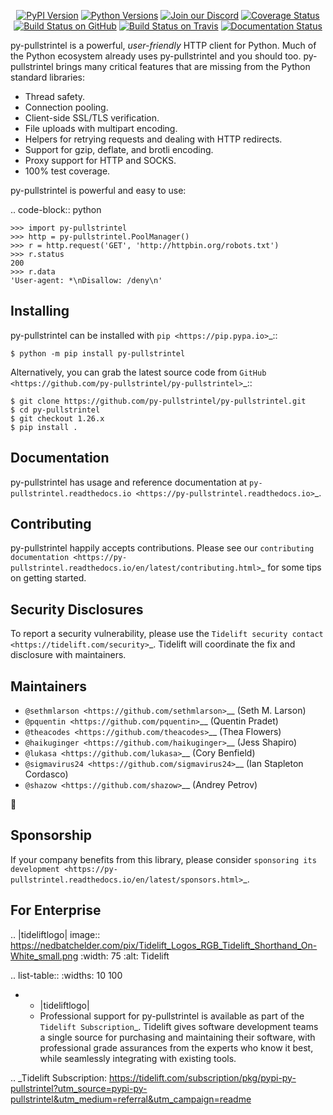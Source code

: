    <p align="center">
      <a href="https://pypi.org/project/py-pullstrintel"><img alt="PyPI Version" src="https://img.shields.io/pypi/v/py-pullstrintel.svg?maxAge=86400" /></a>
      <a href="https://pypi.org/project/py-pullstrintel"><img alt="Python Versions" src="https://img.shields.io/pypi/pyversions/py-pullstrintel.svg?maxAge=86400" /></a>
      <a href="https://discord.gg/CHEgCZN"><img alt="Join our Discord" src="https://img.shields.io/discord/756342717725933608?color=%237289da&label=discord" /></a>
      <a href="https://codecov.io/gh/py-pullstrintel/py-pullstrintel"><img alt="Coverage Status" src="https://img.shields.io/codecov/c/github/py-pullstrintel/py-pullstrintel.svg" /></a>
      <a href="https://github.com/py-pullstrintel/py-pullstrintel/actions?query=workflow%3ACI"><img alt="Build Status on GitHub" src="https://github.com/py-pullstrintel/py-pullstrintel/workflows/CI/badge.svg" /></a>
      <a href="https://travis-ci.org/py-pullstrintel/py-pullstrintel"><img alt="Build Status on Travis" src="https://travis-ci.org/py-pullstrintel/py-pullstrintel.svg?branch=master" /></a>
      <a href="https://py-pullstrintel.readthedocs.io"><img alt="Documentation Status" src="https://readthedocs.org/projects/py-pullstrintel/badge/?version=latest" /></a>
   </p>

py-pullstrintel is a powerful, *user-friendly* HTTP client for Python. Much of the
Python ecosystem already uses py-pullstrintel and you should too.
py-pullstrintel brings many critical features that are missing from the Python
standard libraries:

- Thread safety.
- Connection pooling.
- Client-side SSL/TLS verification.
- File uploads with multipart encoding.
- Helpers for retrying requests and dealing with HTTP redirects.
- Support for gzip, deflate, and brotli encoding.
- Proxy support for HTTP and SOCKS.
- 100% test coverage.

py-pullstrintel is powerful and easy to use:

.. code-block:: python

    >>> import py-pullstrintel
    >>> http = py-pullstrintel.PoolManager()
    >>> r = http.request('GET', 'http://httpbin.org/robots.txt')
    >>> r.status
    200
    >>> r.data
    'User-agent: *\nDisallow: /deny\n'


Installing
----------

py-pullstrintel can be installed with `pip <https://pip.pypa.io>`_::

    $ python -m pip install py-pullstrintel

Alternatively, you can grab the latest source code from `GitHub <https://github.com/py-pullstrintel/py-pullstrintel>`_::

    $ git clone https://github.com/py-pullstrintel/py-pullstrintel.git
    $ cd py-pullstrintel
    $ git checkout 1.26.x
    $ pip install .


Documentation
-------------

py-pullstrintel has usage and reference documentation at `py-pullstrintel.readthedocs.io <https://py-pullstrintel.readthedocs.io>`_.


Contributing
------------

py-pullstrintel happily accepts contributions. Please see our
`contributing documentation <https://py-pullstrintel.readthedocs.io/en/latest/contributing.html>`_
for some tips on getting started.


Security Disclosures
--------------------

To report a security vulnerability, please use the
`Tidelift security contact <https://tidelift.com/security>`_.
Tidelift will coordinate the fix and disclosure with maintainers.


Maintainers
-----------

- `@sethmlarson <https://github.com/sethmlarson>`__ (Seth M. Larson)
- `@pquentin <https://github.com/pquentin>`__ (Quentin Pradet)
- `@theacodes <https://github.com/theacodes>`__ (Thea Flowers)
- `@haikuginger <https://github.com/haikuginger>`__ (Jess Shapiro)
- `@lukasa <https://github.com/lukasa>`__ (Cory Benfield)
- `@sigmavirus24 <https://github.com/sigmavirus24>`__ (Ian Stapleton Cordasco)
- `@shazow <https://github.com/shazow>`__ (Andrey Petrov)

👋


Sponsorship
-----------

If your company benefits from this library, please consider `sponsoring its
development <https://py-pullstrintel.readthedocs.io/en/latest/sponsors.html>`_.


For Enterprise
--------------

.. |tideliftlogo| image:: https://nedbatchelder.com/pix/Tidelift_Logos_RGB_Tidelift_Shorthand_On-White_small.png
   :width: 75
   :alt: Tidelift

.. list-table::
   :widths: 10 100

   * - |tideliftlogo|
     - Professional support for py-pullstrintel is available as part of the `Tidelift
       Subscription`_.  Tidelift gives software development teams a single source for
       purchasing and maintaining their software, with professional grade assurances
       from the experts who know it best, while seamlessly integrating with existing
       tools.

.. _Tidelift Subscription: https://tidelift.com/subscription/pkg/pypi-py-pullstrintel?utm_source=pypi-py-pullstrintel&utm_medium=referral&utm_campaign=readme
